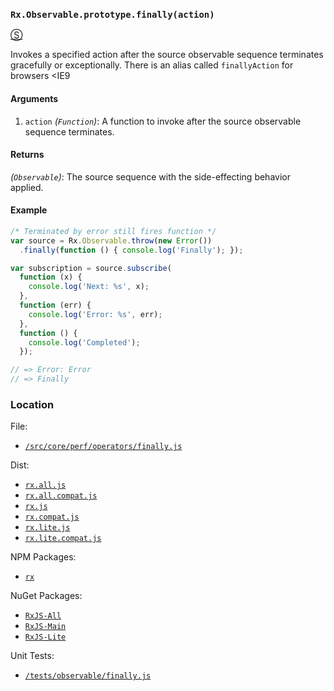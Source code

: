 ### `Rx.Observable.prototype.finally(action)`
[&#x24C8;](https://github.com/Reactive-Extensions/RxJS/blob/master/src/core/perf/operators/finally.js "View in source")

Invokes a specified action after the source observable sequence terminates gracefully or exceptionally.  There is an alias called `finallyAction` for browsers <IE9

#### Arguments
1. `action` *(`Function`)*: A function to invoke after the source observable sequence terminates.

#### Returns
*(`Observable`)*: The source sequence with the side-effecting behavior applied.

#### Example
```js
/* Terminated by error still fires function */
var source = Rx.Observable.throw(new Error())
  .finally(function () { console.log('Finally'); });

var subscription = source.subscribe(
  function (x) {
    console.log('Next: %s', x);
  },
  function (err) {
    console.log('Error: %s', err);
  },
  function () {
    console.log('Completed');
  });

// => Error: Error
// => Finally
```

### Location

File:
- [`/src/core/perf/operators/finally.js`](https://github.com/Reactive-Extensions/RxJS/blob/master/src/core/perf/operators/finally.js)

Dist:
- [`rx.all.js`](https://github.com/Reactive-Extensions/RxJS/blob/master/dist/rx.all.js)
- [`rx.all.compat.js`](https://github.com/Reactive-Extensions/RxJS/blob/master/dist/rx.all.compat.js)
- [`rx.js`](https://github.com/Reactive-Extensions/RxJS/blob/master/dist/rx.js)
- [`rx.compat.js`](https://github.com/Reactive-Extensions/RxJS/blob/master/dist/rx.compat.js)
- [`rx.lite.js`](https://github.com/Reactive-Extensions/RxJS/blob/master/dist/rx.lite.js)
- [`rx.lite.compat.js`](https://github.com/Reactive-Extensions/RxJS/blob/master/dist/rx.lite.compat.js)

NPM Packages:
- [`rx`](https://www.npmjs.org/package/rx)

NuGet Packages:
- [`RxJS-All`](http://www.nuget.org/packages/RxJS-All/)
- [`RxJS-Main`](http://www.nuget.org/packages/RxJS-Main/)
- [`RxJS-Lite`](http://www.nuget.org/packages/RxJS-Lite/)

Unit Tests:
- [`/tests/observable/finally.js`](https://github.com/Reactive-Extensions/RxJS/blob/master/tests/observable/finally.js)
